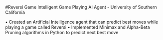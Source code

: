 #Reversi Game
Intelligent Game Playing AI Agent - University of Southern California

•	Created an Artificial Intelligence agent that can predict best moves while playing a game called Reversi
•	Implemented Minimax and Alpha-Beta Pruning algorithms in Python to predict next best move

